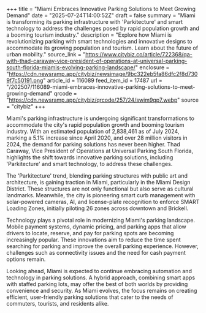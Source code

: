 +++
title = "Miami Embraces Innovative Parking Solutions to Meet Growing Demand"
date = "2025-07-24T14:00:52Z"
draft = false
summary = "Miami is transforming its parking infrastructure with 'Parkitecture' and smart technology to address the challenges posed by rapid population growth and a booming tourism industry."
description = "Explore how Miami is revolutionizing parking with smart technologies and innovative designs to accommodate its growing population and tourism. Learn about the future of urban mobility."
source_link = "https://www.citybiz.co/article/722368/qa-with-thad-caraway-vice-president-of-operations-at-universal-parking-south-florida-miamis-evolving-parking-landscape/"
enclosure = "https://cdn.newsramp.app/citybiz/newsimage/9bc322eb5fa86dfc2f8d7309f7c50191.png"
article_id = 116089
feed_item_id = 17487
url = "/202507/116089-miami-embraces-innovative-parking-solutions-to-meet-growing-demand"
qrcode = "https://cdn.newsramp.app/citybiz/qrcode/257/24/swim9qp7.webp"
source = "citybiz"
+++

<p>Miami's parking infrastructure is undergoing significant transformations to accommodate the city's rapid population growth and booming tourism industry. With an estimated population of 2,838,461 as of July 2024, marking a 5.1% increase since April 2020, and over 28 million visitors in 2024, the demand for parking solutions has never been higher. Thad Caraway, Vice President of Operations at Universal Parking South Florida, highlights the shift towards innovative parking solutions, including 'Parkitecture' and smart technology, to address these challenges.</p><p>The 'Parkitecture' trend, blending parking structures with public art and architecture, is gaining traction in Miami, particularly in the Miami Design District. These structures are not only functional but also serve as cultural landmarks. Meanwhile, the city is pioneering smart curb management with solar-powered cameras, AI, and license-plate recognition to enforce SMART Loading Zones, initially piloting 26 zones across downtown and Brickell.</p><p>Technology plays a pivotal role in modernizing Miami's parking landscape. Mobile payment systems, dynamic pricing, and parking apps that allow drivers to locate, reserve, and pay for parking spots are becoming increasingly popular. These innovations aim to reduce the time spent searching for parking and improve the overall parking experience. However, challenges such as connectivity issues and the need for cash payment options remain.</p><p>Looking ahead, Miami is expected to continue embracing automation and technology in parking solutions. A hybrid approach, combining smart apps with staffed parking lots, may offer the best of both worlds by providing convenience and security. As Miami evolves, the focus remains on creating efficient, user-friendly parking solutions that cater to the needs of commuters, tourists, and residents alike.</p>